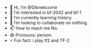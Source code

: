 - 👋 Hi, I’m @Diknekcorrie
- 👀 I’m interested in bf-2042 and bf-1 
- 🌱 I’m currently learning history
- 💞️ I’m looking to collaborate on nothing
- 📫 How to reach me No.
- 😄 Pronouns: person.
- ⚡ Fun fact: i play tf2 and TF-2

<!---
Diknekcorrie/Diknekcorrie is a ✨ special ✨ repository because its `README.md` (this file) appears on your GitHub profile.
You can click the Preview link to take a look at your changes.
--->
